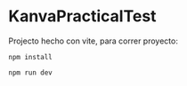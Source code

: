 # KanvaPracticalTest
Projecto hecho con vite, para correr proyecto:

```
npm install
```

```
npm run dev
```
